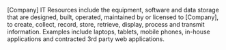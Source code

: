 
[Company] IT Resources include the equipment, software and data storage that are designed, built, operated, maintained by or licensed to [Company], to create, collect, record, store, retrieve, display, process and transmit information. Examples include laptops, tablets, mobile phones, in-house applications and contracted 3rd party web applications.